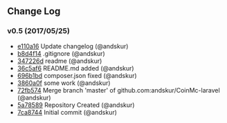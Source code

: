 
## Change Log

### v0.5 (2017/05/25)
- [e110a16](https://github.com/andskur/CoinMc-laravel/commit/e110a16c902e9a1ad8f619eac6d823381c651dc2) Update changelog (@andskur)
- [b8d4f14](https://github.com/andskur/CoinMc-laravel/commit/b8d4f14e7da51f9318bf623aa116e945e20a3550) .gitignore (@andskur)
- [347226d](https://github.com/andskur/CoinMc-laravel/commit/347226d9b840ccb722aa5e481a3cabe460b9e183) readme (@andskur)
- [36c5af6](https://github.com/andskur/CoinMc-laravel/commit/36c5af6e506c5f7762d46f0b297764e1f21517b9) README.md added (@andskur)
- [696b1bd](https://github.com/andskur/CoinMc-laravel/commit/696b1bdfcdee96a8535a85d3512c282c40b39362) composer.json fixed (@andskur)
- [3860a0f](https://github.com/andskur/CoinMc-laravel/commit/3860a0f492f998bf0fb8f19abd7677d2d1e0d29a) some work (@andskur)
- [72fb574](https://github.com/andskur/CoinMc-laravel/commit/72fb5748b168191a07be9b97ba6b166a5b2acd2e) Merge branch 'master' of github.com:andskur/CoinMc-laravel (@andskur)
- [5a78589](https://github.com/andskur/CoinMc-laravel/commit/5a78589b2a5930e9e7bb0bd17c076931627a7ac2) Repository Created (@andskur)
- [7ca8744](https://github.com/andskur/CoinMc-laravel/commit/7ca8744f98088288da4d668fe7a8d01b71796fdd) Initial commit (@andskur)